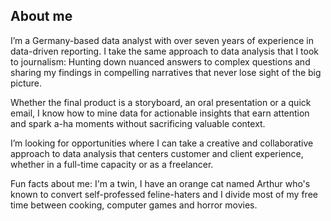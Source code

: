 ## About me


I’m a Germany-based data analyst with over seven years of experience in data-driven reporting. I take the same approach to data analysis that I took to journalism: Hunting down nuanced answers to complex questions and sharing my findings in compelling narratives that never lose sight of the big picture.


Whether the final product is a storyboard, an oral presentation or a quick email, I know how to mine data for actionable insights that earn attention and spark a-ha moments without sacrificing valuable context.


I’m looking for opportunities where I can take a creative and collaborative approach to data analysis that centers customer and client experience, whether in a full-time capacity or as a freelancer. 

Fun facts about me: I'm a twin, I have an orange cat named Arthur who's known to convert self-professed feline-haters and I divide most of my free time between cooking, computer games and horror movies.


